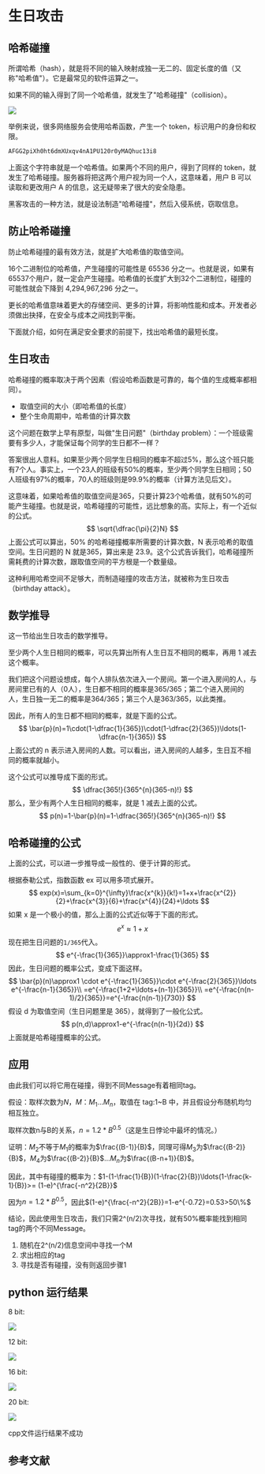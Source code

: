 # 生日攻击

## 哈希碰撞

所谓哈希（hash），就是将不同的输入映射成独一无二的、固定长度的值（又称"哈希值"）。它是最常见的软件运算之一。

如果不同的输入得到了同一个哈希值，就发生了"哈希碰撞"（collision）。

![](https://github.com/yuuu218/Innovation-pioneering/blob/main/image/z1.png?raw=true)

举例来说，很多网络服务会使用哈希函数，产生一个 token，标识用户的身份和权限。

```python
AFGG2piXh0ht6dmXUxqv4nA1PU120r0yMAQhuc13i8
```

上面这个字符串就是一个哈希值。如果两个不同的用户，得到了同样的 token，就发生了哈希碰撞。服务器将把这两个用户视为同一个人，这意味着，用户 B 可以读取和更改用户 A 的信息，这无疑带来了很大的安全隐患。

黑客攻击的一种方法，就是设法制造"哈希碰撞"，然后入侵系统，窃取信息。

## 防止哈希碰撞

防止哈希碰撞的最有效方法，就是扩大哈希值的取值空间。

16个二进制位的哈希值，产生碰撞的可能性是 65536 分之一。也就是说，如果有65537个用户，就一定会产生碰撞。哈希值的长度扩大到32个二进制位，碰撞的可能性就会下降到 4,294,967,296 分之一。

更长的哈希值意味着更大的存储空间、更多的计算，将影响性能和成本。开发者必须做出抉择，在安全与成本之间找到平衡。

下面就介绍，如何在满足安全要求的前提下，找出哈希值的最短长度。

## 生日攻击

哈希碰撞的概率取决于两个因素（假设哈希函数是可靠的，每个值的生成概率都相同）。

- 取值空间的大小（即哈希值的长度）
- 整个生命周期中，哈希值的计算次数

这个问题在数学上早有原型，叫做"生日问题"（birthday problem）：一个班级需要有多少人，才能保证每个同学的生日都不一样？

答案很出人意料。如果至少两个同学生日相同的概率不超过5%，那么这个班只能有7个人。事实上，一个23人的班级有50%的概率，至少两个同学生日相同；50人班级有97%的概率，70人的班级则是99.9%的概率（计算方法见后文）。

这意味着，如果哈希值的取值空间是365，只要计算23个哈希值，就有50%的可能产生碰撞。也就是说，哈希碰撞的可能性，远比想象的高。实际上，有一个近似的公式。
$$
\sqrt{\dfrac{\pi}{2}N}
$$
上面公式可以算出，50% 的哈希碰撞概率所需要的计算次数，N 表示哈希的取值空间。生日问题的 N 就是365，算出来是 23.9。这个公式告诉我们，哈希碰撞所需耗费的计算次数，跟取值空间的平方根是一个数量级。

这种利用哈希空间不足够大，而制造碰撞的攻击方法，就被称为生日攻击（birthday attack）。

## 数学推导

这一节给出生日攻击的数学推导。

至少两个人生日相同的概率，可以先算出所有人生日互不相同的概率，再用 1 减去这个概率。

我们把这个问题设想成，每个人排队依次进入一个房间。第一个进入房间的人，与房间里已有的人（0人），生日都不相同的概率是365/365；第二个进入房间的人，生日独一无二的概率是364/365；第三个人是363/365，以此类推。

因此，所有人的生日都不相同的概率，就是下面的公式。
$$
\bar{p}(n)=1\cdot(1-\dfrac{1}{365})\cdot(1-\dfrac{2}{365})\ldots(1-\dfrac{n-1}{365})
$$
上面公式的 n 表示进入房间的人数。可以看出，进入房间的人越多，生日互不相同的概率就越小。

这个公式可以推导成下面的形式。
$$
\dfrac{365!}{365^{n}(365-n)!}
$$
那么，至少有两个人生日相同的概率，就是 1 减去上面的公式。
$$
p(n)=1-\bar{p}(n)=1-\dfrac{365!}{365^{n}(365-n)!}
$$

## 哈希碰撞的公式

上面的公式，可以进一步推导成一般性的、便于计算的形式。

根据泰勒公式，指数函数 ex 可以用多项式展开。
$$
exp(x)=\sum_{k=0}^{\infty}\frac{x^{k}}{k!}=1+x+\frac{x^{2}}{2}+\frac{x^{3}}{6}+\frac{x^{4}}{24}+\ldots
$$
如果 x 是一个极小的值，那么上面的公式近似等于下面的形式。
$$
e^{x}\approx1+x
$$
现在把生日问题的`1/365`代入。
$$
e^{-\frac{1}{365}}\approx1-\frac{1}{365}
$$
因此，生日问题的概率公式，变成下面这样。
$$
\bar{p}(n)\approx1 \cdot e^{-\frac{1}{365}}\cdot e^{-\frac{2}{365}}\ldots e^{-\frac{n-1}{365}}\\
=e^{-\frac{1+2+\ldots+(n-1)}{365}}\\
=e^{-\frac{n(n-1)/2}{365}}=e^{-\frac{n(n-1)}{730}}
$$
假设 d 为取值空间（生日问题里是 365），就得到了一般化公式。
$$
p(n,d)\approx1-e^{-\frac{n(n-1)}{2d}}
$$
上面就是哈希碰撞概率的公式。

## 应用

由此我们可以将它用在碰撞，得到不同Message有着相同tag。

假设：取样次数为$N，M：M_{1}\ldots M_{n}$，取值在 tag:1~B 中，并且假设分布随机均匀相互独立。

取样次数n与B的关系，$n=1.2*B^{0.5}$（这是生日悖论中最坏的情况。）

证明：$M_{2}$不等于$M_{1}$的概率为$\frac{(B-1)}{B}$，同理可得$M_{3}$为$\frac{(B-2)}{B}$，$M_{4}$为$\frac{(B-2)}{B}$...$M_{n}$为$\frac{(B-n+1)}{B}$。

因此，其中有碰撞的概率为：$1-(1-\frac{1}{B})(1-\frac{2}{B})\ldots(1-\frac{k-1}{B})>= (1-e)^{\frac{-n^2}{2B}}$

因为$n=1.2*B^{0.5}$，因此$(1-e)^{\frac{-n^2}{2B}}=1-e^{-0.72}=0.53>50\%$

结论，因此使用生日攻击，我们只需2^(n/2)次寻找，就有50%概率能找到相同tag的两个不同Message。

1. 随机在2^(n/2)信息空间中寻找一个M
2. 求出相应的tag
3. 寻找是否有碰撞，没有则返回步骤1

## python 运行结果

8 bit:

![](https://github.com/yuuu218/Innovation-pioneering/blob/main/image/z3.png?raw=true)

12 bit:

![](https://github.com/yuuu218/Innovation-pioneering/blob/main/image/z4.png?raw=true)

16 bit:

![](https://github.com/yuuu218/Innovation-pioneering/blob/main/image/z5.png?raw=true)

20 bit:

![](https://github.com/yuuu218/Innovation-pioneering/blob/main/image/z6.png?raw=true)

cpp文件运行结果不成功

## 参考文献

[1]:https://blog.csdn.net/Metal1/article/details/79887252?ops_request_misc=%257B%2522request%255Fid%2522%253A%2522165874988216782390592038%2522%252C%2522scm%2522%253A%252220140713.130102334.pc%255Fall.%2522%257D&amp;request_id=165874988216782390592038&amp;biz_id=0&amp;utm_medium=distribute.pc_search_result.none-task-blog-2~all~first_rank_ecpm_v1~pc_rank_34-15-79887252-null-null.142^v33^pc_rank_34,185^v2^control&amp;utm_term=%E7%94%9F%E6%97%A5%E6%94%BB%E5%87%BB&amp;spm=1018.2226.3001.4187
[2]:https://blog.csdn.net/yyyggyy/article/details/108880247

